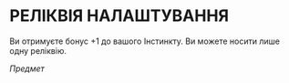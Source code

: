 ﻿# РЕЛІКВІЯ НАЛАШТУВАННЯ

Ви отримуєте бонус +1 до вашого Інстинкту. Ви можете носити лише одну реліквію.

*Предмет*